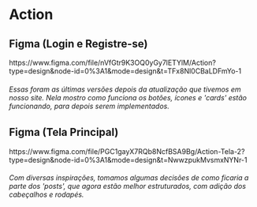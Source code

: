 # Action
<h2>Figma (Login e Registre-se)</h2>
https://www.figma.com/file/nVfGtr9K3OQ0yGy7lETYlM/Action?type=design&node-id=0%3A1&mode=design&t=TFx8Nl0CBaLDFmYo-1
<br>
<h6>Essas foram as últimas versões depois da atualização que tivemos em nosso site. Nela mostro como funciona os botões, ícones e 'cards' estão funcionando, para depois serem implementados.</h6>
<h2>Figma (Tela Principal)</h2>
https://www.figma.com/file/PGC1gayX7RQb8NcfBSA9Bg/Action-Tela-2?type=design&node-id=0%3A1&mode=design&t=NwwzpukMvsmxNYNr-1
<h6>Com diversas inspirações, tomamos algumas decisões de como ficaria a parte dos 'posts', que agora estão melhor estruturados, com adição dos cabeçalhos e rodapés.</h6>
